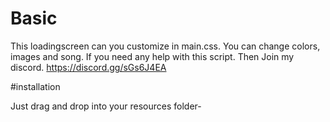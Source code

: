 # Basic
This loadingscreen can you customize in main.css. You can change colors, images and song. If you need any help with this script. Then Join my discord. https://discord.gg/sGs6J4EA

#installation

Just drag and drop into your resources folder-




